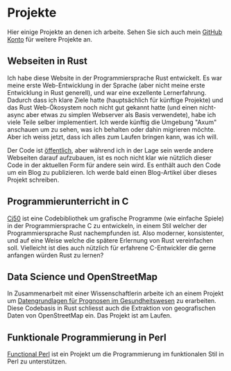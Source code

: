 # Projekte

Hier einige Projekte an denen ich arbeite. Sehen Sie sich auch mein
[GitHub Konto](https://github.com/pflanze/) für weitere Projekte an.

## Webseiten in Rust

Ich habe diese Website in der Programmiersprache Rust entwickelt. Es
war meine erste Web-Entwicklung in der Sprache (aber nicht meine erste
Entwicklung in Rust generell), und war eine exzellente Lernerfahrung.
Dadurch dass ich klare Ziele hatte (hauptsächlich für künftige
Projekte) und das Rust Web-Ökosystem noch nicht gut gekannt hatte (und
einen nicht-async aber etwas zu simplen Webserver als Basis
verwendete), habe ich viele Teile selber implementiert. Ich werde
künftig die Umgebung "Axum" anschauen um zu sehen, was ich behalten
oder dahin migrieren möchte. Aber ich weiss jetzt, dass ich alles zum
Laufen bringen kann, was ich will.

Der Code ist [öffentlich](https://github.com/pflanze/website), aber
während ich in der Lage sein werde andere Webseiten darauf aufzubauen,
ist es noch nicht klar wie nützlich dieser Code in der aktuellen Form
für andere sein wird. Es enthält auch den Code um ein Blog zu
publizieren. Ich werde bald einen Blog-Artikel über dieses Projekt
schreiben.

## Programmierunterricht in C

[Cj50](https://github.com/pflanze/cj50) ist eine Codebibliothek um
grafische Programme (wie einfache Spiele) in der Programmiersprache C
zu entwickeln, in einem Stil welcher der Programmiersprache Rust
nachempfunden ist. Also moderner, konsistenter, und auf eine Weise
welche die spätere Erlernung von Rust vereinfachen soll. Vielleicht
ist dies auch nützlich für erfahrene C-Entwickler die gerne
anfangen würden Rust zu lernen?

## Data Science und OpenStreetMap

In Zusammenarbeit mit einer Wissenschaftlerin arbeite ich an einem
Projekt um [Datengrundlagen für Prognosen im
Gesundheitswesen](https://github.com/climatehealthsim/brazildata) zu
erarbeiten. Diese Codebasis in Rust schliesst auch die Extraktion von
geografischen Daten von OpenStreetMap ein. Das Projekt ist am Laufen.

## Funktionale Programmierung in Perl

[Functional Perl](http://functional-perl.org/) ist ein Projekt um die
Programmierung im funktionalen Stil in Perl zu unterstützen.

